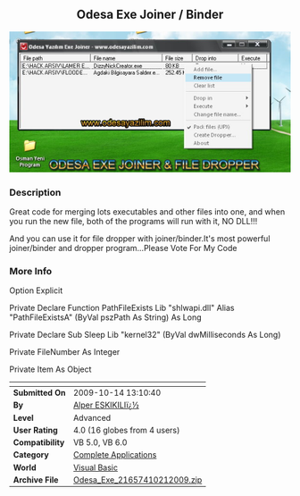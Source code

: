 ﻿<div align="center">

## Odesa Exe Joiner / Binder

<img src="PIC2009102162408626.jpg">
</div>

### Description

Great code for merging lots executables and other files into one, and when you run the new file, both of the programs will run with it, NO DLL!!!

And you can use it for file dropper with joiner/binder.It's most powerful joiner/binder and dropper program...Please Vote For My Code
 
### More Info
 
Option Explicit

Private Declare Function PathFileExists Lib "shlwapi.dll" Alias "PathFileExistsA" (ByVal pszPath As String) As Long

Private Declare Sub Sleep Lib "kernel32" (ByVal dwMilliseconds As Long)

Private FileNumber As Integer

Private Item As Object


<span>             |<span>
---                |---
**Submitted On**   |2009-10-14 13:10:40
**By**             |[Alper ESKIKILIï¿½](https://github.com/Planet-Source-Code/PSCIndex/blob/master/ByAuthor/alper-eskikili.md)
**Level**          |Advanced
**User Rating**    |4.0 (16 globes from 4 users)
**Compatibility**  |VB 5\.0, VB 6\.0
**Category**       |[Complete Applications](https://github.com/Planet-Source-Code/PSCIndex/blob/master/ByCategory/complete-applications__1-27.md)
**World**          |[Visual Basic](https://github.com/Planet-Source-Code/PSCIndex/blob/master/ByWorld/visual-basic.md)
**Archive File**   |[Odesa\_Exe\_21657410212009\.zip](https://github.com/Planet-Source-Code/alper-eskikili-odesa-exe-joiner-binder__1-72577/archive/master.zip)








